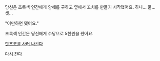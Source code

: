 당신은 초록색 인간에게 양해를 구하고 옆에서 꼬치를 만들기 시작했어요. 하나... 둘... 셋...

"이만하면 됐어요."

초록색 인간은 당신에게 수당으로 5천원을 줬어요.

[핫초코를 사러 나간다](../../../coco/coco.md)

[다시 잔다](../../marshmallow.md)